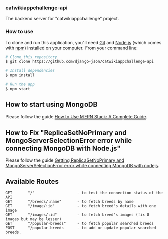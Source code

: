 ### catwikiappchallenge-api

The backend server for "catwikiappchallenge" project.

### How to use

To clone and run this application, you'll need [Git](https://git-scm.com) and [Node.js](https://nodejs.org/en/download/) (which comes with [npm](http://npmjs.com)) installed on your computer. From your command line:

```bash
# Clone this repository
$ git clone https://github.com/django-json/catwikiappchallenge-api

# Install dependencies
$ npm install

# Run the app
$ npm start
```

## How to start using MongoDB

Please follow the guide [How to Use MERN Stack: A Complete Guide](https://www.mongodb.com/languages/mern-stack-tutorial).

## How to Fix "ReplicaSetNoPrimary and MongoServerSelectionError error while connecting MongoDB with Node.js"

Please follow the guide [Getting ReplicaSetNoPrimary and MongoServerSelectionError error while connecting MongoDB with nodejs](https://stackoverflow.com/questions/60063820/getting-replicasetnoprimary-and-mongoserverselectionerror-error-while-connecting).

## Available Routes

```
GET       "/"                   - to test the connection status of the API
GET       "/breeds/:name"       - to fetch breeds by name
GET       "/image/:id"          - to fetch breed's details with one image
GET       "/images/:id"         - to fetch breed's images (fix 8 images but may be lesser)
GET       "/popular-breeds"     - to fetch popular searched breeds
POST      "/popular-breeds      - to add or update popular searched breeds.
```
